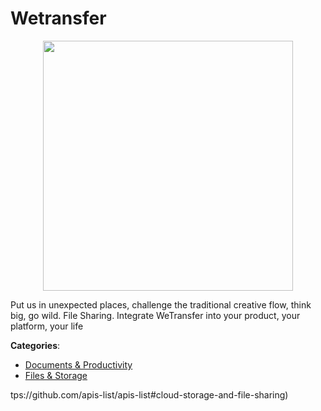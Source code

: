 # Wetransfer
<p align="center">
    <img width="400" src="https://raw.githubusercontent.com/apis-list/apis-list/apis/wetransfer/logo_256x256.png" />
</p>

Put us in unexpected places, challenge the traditional creative flow, think big, go wild. File Sharing.  Integrate WeTransfer into your product, your platform, your life



**Categories**:
- [Documents & Productivity](https://github.com/apis-list/apis-list#documents-and-productivity)
- [Files & Storage](https://github.com/apis-list/apis-list#files-and-storage)



tps://github.com/apis-list/apis-list#cloud-storage-and-file-sharing)






